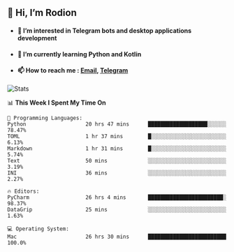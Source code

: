 ## 👋 Hi, I’m Rodion
- #### 👀 I’m interested in Telegram bots and desktop applications development
- #### 🌱 I’m currently learning Python and Kotlin
- #### 📫 How to reach me : [Email](mailto:me@lavn.ml), [Telegram](https://t.me/fast_geek)

![Stats](https://github-readme-stats.vercel.app/api?username=fast-geek&show_icons=true&theme=react&hide=issues&count_private=true&layout=compact)


<!--START_SECTION:waka-->
📊 **This Week I Spent My Time On** 

```text
💬 Programming Languages: 
Python                   20 hrs 47 mins      ███████████████████░░░░░░   78.47% 
TOML                     1 hr 37 mins        █░░░░░░░░░░░░░░░░░░░░░░░░   6.13% 
Markdown                 1 hr 31 mins        █░░░░░░░░░░░░░░░░░░░░░░░░   5.74% 
Text                     50 mins             ░░░░░░░░░░░░░░░░░░░░░░░░░   3.19% 
INI                      36 mins             ░░░░░░░░░░░░░░░░░░░░░░░░░   2.27%

🔥 Editors: 
PyCharm                  26 hrs 4 mins       ████████████████████████░   98.37% 
DataGrip                 25 mins             ░░░░░░░░░░░░░░░░░░░░░░░░░   1.63%

💻 Operating System: 
Mac                      26 hrs 30 mins      █████████████████████████   100.0%

```


<!--END_SECTION:waka-->
